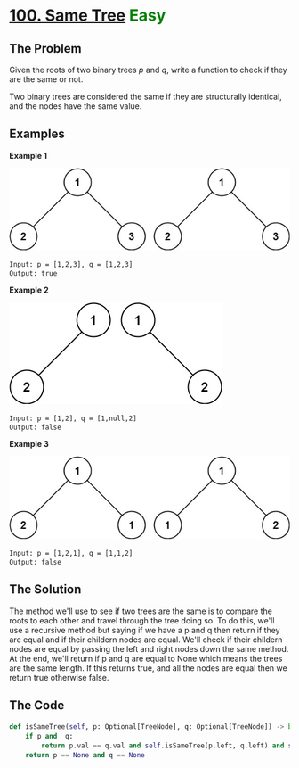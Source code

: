 # [100. Same Tree](https://leetcode.com/problems/same-tree/) <span style="color:green">Easy</span>

## **The Problem**
Given the roots of two binary trees *p* and *q*, write a function to check if they are the same or not.

Two binary trees are considered the same if they are structurally identical, and the nodes have the same value.

## **Examples**
**Example 1**

![exampleImg](ex1.jpg)
```
Input: p = [1,2,3], q = [1,2,3]
Output: true
```
**Example 2**

![exampleImg](ex2.jpg)
```
Input: p = [1,2], q = [1,null,2]
Output: false
```
**Example 3**

![exampleImg](ex3.jpg)
```
Input: p = [1,2,1], q = [1,1,2]
Output: false
```

## **The Solution**
The method we'll use to see if two trees are the same is to compare the roots to each other and travel through the tree doing so. To do this, we'll use a recursive method but saying if we have a p and q then return if they are equal and if their childern nodes are equal. We'll check if their childern nodes are equal by passing the left and right nodes down the same method. At the end, we'll return if p and q are equal to None which means the trees are the same length. If this returns true, and all the nodes are equal then we return true otherwise false.

## **The Code**

```python
def isSameTree(self, p: Optional[TreeNode], q: Optional[TreeNode]) -> bool:
    if p and  q:
        return p.val == q.val and self.isSameTree(p.left, q.left) and self.isSameTree(p.right, q.right)
    return p == None and q == None

```